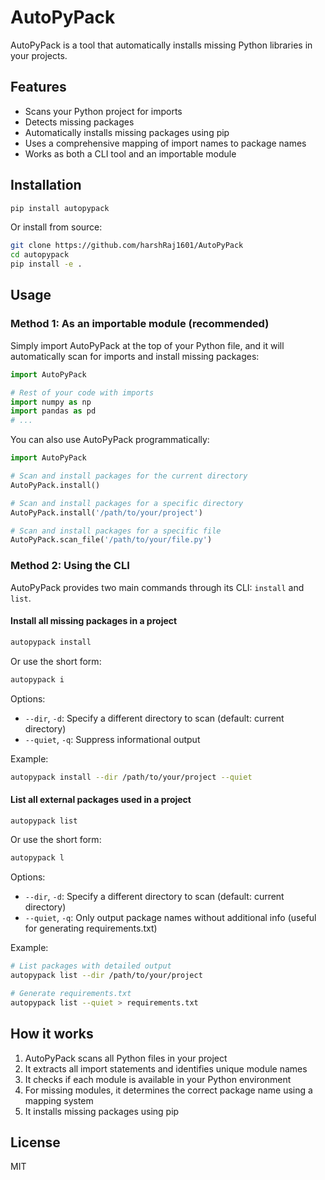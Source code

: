 # AutoPyPack

AutoPyPack is a tool that automatically installs missing Python libraries in your projects.

## Features

- Scans your Python project for imports
- Detects missing packages
- Automatically installs missing packages using pip
- Uses a comprehensive mapping of import names to package names
- Works as both a CLI tool and an importable module

## Installation

```bash
pip install autopypack
```

Or install from source:

```bash
git clone https://github.com/harshRaj1601/AutoPyPack
cd autopypack
pip install -e .
```

## Usage

### Method 1: As an importable module (recommended)

Simply import AutoPyPack at the top of your Python file, and it will automatically scan for imports and install missing packages:

```python
import AutoPyPack

# Rest of your code with imports
import numpy as np
import pandas as pd
# ...
```

You can also use AutoPyPack programmatically:

```python
import AutoPyPack

# Scan and install packages for the current directory
AutoPyPack.install()

# Scan and install packages for a specific directory
AutoPyPack.install('/path/to/your/project')

# Scan and install packages for a specific file
AutoPyPack.scan_file('/path/to/your/file.py')
```

### Method 2: Using the CLI

AutoPyPack provides two main commands through its CLI: `install` and `list`.

#### Install all missing packages in a project

```bash
autopypack install
```

Or use the short form:

```bash
autopypack i
```

Options:
- `--dir`, `-d`: Specify a different directory to scan (default: current directory)
- `--quiet`, `-q`: Suppress informational output

Example:
```bash
autopypack install --dir /path/to/your/project --quiet
```

#### List all external packages used in a project

```bash
autopypack list
```

Or use the short form:

```bash
autopypack l
```

Options:
- `--dir`, `-d`: Specify a different directory to scan (default: current directory)
- `--quiet`, `-q`: Only output package names without additional info (useful for generating requirements.txt)

Example:
```bash
# List packages with detailed output
autopypack list --dir /path/to/your/project

# Generate requirements.txt
autopypack list --quiet > requirements.txt
```





## How it works

1. AutoPyPack scans all Python files in your project
2. It extracts all import statements and identifies unique module names
3. It checks if each module is available in your Python environment
4. For missing modules, it determines the correct package name using a mapping system
5. It installs missing packages using pip

## License

MIT